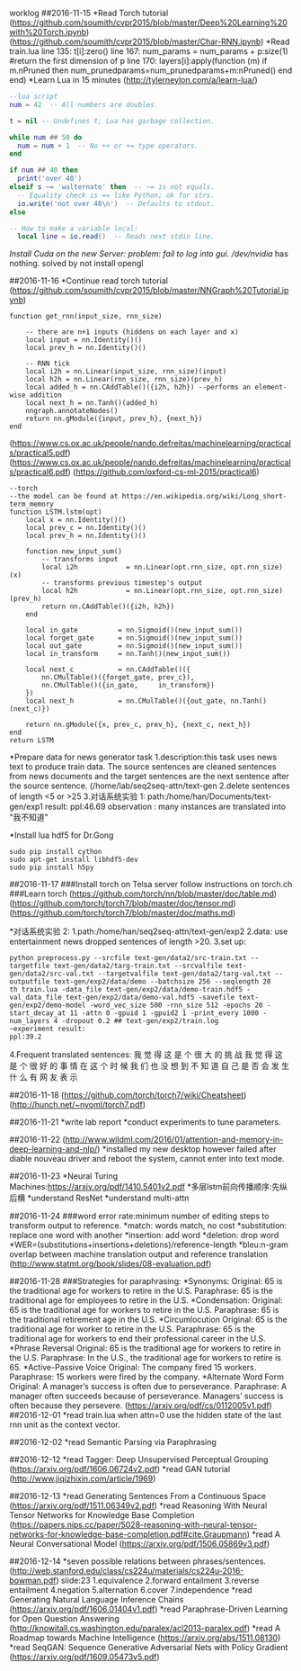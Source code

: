 worklog
##2016-11-15
*Read Torch tutorial
(https://github.com/soumith/cvpr2015/blob/master/Deep%20Learning%20with%20Torch.ipynb)
(https://github.com/soumith/cvpr2015/blob/master/Char-RNN.ipynb)
*Read train.lua
line 135: t[i]:zero()
line 167: num_params = num_params + p:size(1) #return the first dimension of p
line 170: layers[i]:apply(function (m) if m.nPruned then num_prunedparams=num_prunedparams+m:nPruned() end end)
*Learn Lua in 15 minutes
(http://tylerneylon.com/a/learn-lua/)
```lua
--lua script
num = 42  -- All numbers are doubles.

t = nil -- Undefines t; Lua has garbage collection.

while num ## 50 do
  num = num + 1  -- No ++ or += type operators.
end

if num ## 40 then
  print('over 40')
elseif s ~= 'walternate' then  -- ~= is not equals.
  -- Equality check is == like Python; ok for strs.
  io.write('not over 40\n')  -- Defaults to stdout.
else

-- How to make a variable local:
  local line = io.read()  -- Reads next stdin line.
```
*Install Cuda on the new Server:
problem: fail to log into gui. /dev/nvidia* has nothing.
solved by not install opengl

##2016-11-16
*Continue read torch tutorial
(https://github.com/soumith/cvpr2015/blob/master/NNGraph%20Tutorial.ipynb)
```
function get_rnn(input_size, rnn_size)
  
    -- there are n+1 inputs (hiddens on each layer and x)
    local input = nn.Identity()()
    local prev_h = nn.Identity()()

    -- RNN tick
    local i2h = nn.Linear(input_size, rnn_size)(input)
    local h2h = nn.Linear(rnn_size, rnn_size)(prev_h)
    local added_h = nn.CAddTable()({i2h, h2h}) --performs an element-wise addition
    local next_h = nn.Tanh()(added_h)
    nngraph.annotateNodes()
    return nn.gModule({input, prev_h}, {next_h})
end
```
(https://www.cs.ox.ac.uk/people/nando.defreitas/machinelearning/practicals/practical5.pdf)
(https://www.cs.ox.ac.uk/people/nando.defreitas/machinelearning/practicals/practical6.pdf)
(https://github.com/oxford-cs-ml-2015/practical6)
```
--torch
--the model can be found at https://en.wikipedia.org/wiki/Long_short-term_memory
function LSTM.lstm(opt)
    local x = nn.Identity()()
    local prev_c = nn.Identity()()
    local prev_h = nn.Identity()()

    function new_input_sum()
        -- transforms input
        local i2h            = nn.Linear(opt.rnn_size, opt.rnn_size)(x)
        -- transforms previous timestep's output
        local h2h            = nn.Linear(opt.rnn_size, opt.rnn_size)(prev_h)
        return nn.CAddTable()({i2h, h2h})
    end

    local in_gate          = nn.Sigmoid()(new_input_sum())
    local forget_gate      = nn.Sigmoid()(new_input_sum())
    local out_gate         = nn.Sigmoid()(new_input_sum())
    local in_transform     = nn.Tanh()(new_input_sum())

    local next_c           = nn.CAddTable()({
        nn.CMulTable()({forget_gate, prev_c}),
        nn.CMulTable()({in_gate,     in_transform})
    })
    local next_h           = nn.CMulTable()({out_gate, nn.Tanh()(next_c)})

    return nn.gModule({x, prev_c, prev_h}, {next_c, next_h})
end
return LSTM
```

*Prepare data for news generator task
1.description:this task uses news text to produce train data. The source sentences are cleaned sentences from news documents and the target sentences are the next sentence after the source sentence.
(/home/lab/seq2seq-attn/text-gen
2.delete sentences of length <5 or >25
3.对话系统实验 1:
path:/home/han/Documents/text-gen/exp1
result: ppl:46.69
observation : many instances are translated into "我不知道"

*Install lua hdf5 for Dr.Gong
```
sudo pip install cython
sudo apt-get install libhdf5-dev
sudo pip install h5py
```
##2016-11-17
###Install torch on Telsa server
follow instructions on torch.ch
###Learn torch
(https://github.com/torch/nn/blob/master/doc/table.md)
(https://github.com/torch/torch7/blob/master/doc/tensor.md)
(https://github.com/torch/torch7/blob/master/doc/maths.md)

*对话系统实验 2:
1.path:/home/han/seq2seq-attn/text-gen/exp2
2.data: 
use entertainment news
dropped sentences of length >20.
3.set up:
```
python preprocess.py --srcfile text-gen/data2/src-train.txt --targetfile text-gen/data2/targ-train.txt --srcvalfile text-gen/data2/src-val.txt --targetvalfile text-gen/data2/targ-val.txt --outputfile text-gen/exp2/data/demo --batchsize 256 --seqlength 20
th train.lua -data_file text-gen/exp2/data/demo-train.hdf5 -val_data_file text-gen/exp2/data/demo-val.hdf5 -savefile text-gen/exp2/demo-model -word_vec_size 500 -rnn_size 512 -epochs 20 -start_decay_at 11 -attn 0 -gpuid 1 -gpuid2 1 -print_every 1000 -num_layers 4 -dropout 0.2 ## text-gen/exp2/train.log
~experiment result:
ppl:39.2
```
4.Frequent translated sentences:
我 觉 得 这 是 个 很 大 的 挑 战
我 觉 得 这 是 个 很 好 的 事 情
在 这 个 时 候
我 们 也 没 想 到
不 知 道 自 己 是 否 会 发 生 什 么
有 网 友 表 示

##2016-11-18
(https://github.com/torch/torch7/wiki/Cheatsheet)
(http://hunch.net/~nyoml/torch7.pdf)

##2016-11-21
*write lab report
*conduct experiments to tune parameters.

##2016-11-22
(http://www.wildml.com/2016/01/attention-and-memory-in-deep-learning-and-nlp/)
*installed my new desktop however failed 
after diable nouveau driver and reboot the system, cannot enter into text mode.

##2016-11-23
*Neural Turing Machines:https://arxiv.org/pdf/1410.5401v2.pdf
*多层lstm前向传播顺序:先纵后横
*understand ResNet
*understand multi-attn

##2016-11-24
###word error rate:minimum number of editing steps to transform output to reference.
*match: words match, no cost
*substitution: replace one word with another
*insertion: add word
*deletion: drop word
*WER=(substitutions+insertions+deletions)/reference-length
*bleu:n-gram overlap between machine translation output and reference translation
(http://www.statmt.org/book/slides/08-evaluation.pdf)

##2016-11-28
###Strategies for paraphrasing:
*Synonyms:
Original: 65 is the traditional age for workers to retire in the U.S.
Paraphrase: 65 is the traditional age for employees to retire in the U.S.
*Condensation:
Original: 65 is the traditional age for workers to retire in the U.S.
Paraphrase: 65 is the traditional retirement age in the U.S.
*Circumlocution
Original: 65 is the traditional age for worker to retire in the U.S.
Paraphrase: 65 is the traditional age for workers to end their professional career in the U.S.
*Phrase Reversal
Original: 65 is the traditional age for workers to retire in the U.S.
Paraphrase: In the U.S., the traditional age for workers to retire is 65.
*Active-Passive Voice
Original: The company fired 15 workers.
Paraphrase: 15 workers were fired by the company.
*Alternate Word Form
Original: A manager’s success is often due to perseverance.
Paraphrase: A manager often succeeds because of perseverance. Managers’ success is often because they persevere.
(https://arxiv.org/pdf/cs/0112005v1.pdf)
##2016-12-01
*read train.lua
when attn=0 use the hidden state of the last rnn unit as the context vector.

##2016-12-02
*read Semantic Parsing via Paraphrasing

##2016-12-12
*read Tagger: Deep Unsupervised Perceptual Grouping
(https://arxiv.org/pdf/1606.06724v2.pdf)
*read GAN tutorial
(http://www.jiqizhixin.com/article/1969)

##2016-12-13
*read Generating Sentences From a Continuous Space
(https://arxiv.org/pdf/1511.06349v2.pdf)
*read Reasoning With Neural Tensor Networks for Knowledge Base Completion
(https://papers.nips.cc/paper/5028-reasoning-with-neural-tensor-networks-for-knowledge-base-completion.pdf#cite.Graupmann)
*read A Neural Conversational Model
(https://arxiv.org/pdf/1506.05869v3.pdf)

##2016-12-14
*seven possible relations between phrases/sentences.
(http://web.stanford.edu/class/cs224u/materials/cs224u-2016-bowman.pdf) slide:23
1.equivalence
2.forward entailment
3.reverse entailment 
4.negation
5.alternation
6.cover
7.independence
*read Generating Natural Language Inference Chains
(https://arxiv.org/pdf/1606.01404v1.pdf)
*read Paraphrase-Driven Learning for Open Question Answering
(http://knowitall.cs.washington.edu/paralex/acl2013-paralex.pdf)
*read A Roadmap towards Machine Intelligence
(https://arxiv.org/abs/1511.08130)
*read SeqGAN: Sequence Generative Adversarial Nets with Policy Gradient
(https://arxiv.org/pdf/1609.05473v5.pdf)
